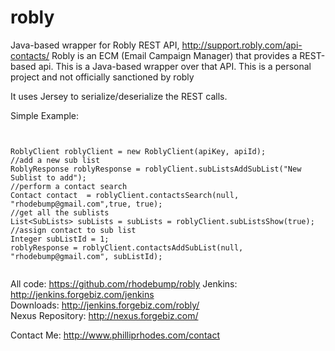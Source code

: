 # robly
Java-based wrapper for Robly REST API, http://support.robly.com/api-contacts/
Robly is an ECM (Email Campaign Manager) that provides a REST-based api.
This is a Java-based wrapper over that API.
This is a personal project and not officially sanctioned by robly

It uses Jersey to serialize/deserialize the REST calls.

	
Simple Example:
```


RoblyClient roblyClient = new RoblyClient(apiKey, apiId);
//add a new sub list
RoblyResponse roblyResponse = roblyClient.subListsAddSubList("New Sublist to add");
//perform a contact search
Contact contact  = roblyClient.contactsSearch(null, "rhodebump@gmail.com",true, true);
//get all the sublists
List<SubLists> subLists = subLists = roblyClient.subListsShow(true);
//assign contact to sub list
Integer subListId = 1;
roblyResponse = roblyClient.contactsAddSubList(null, "rhodebump@gmail.com", subListId);


```

All code: https://github.com/rhodebump/robly 
Jenkins:  http://jenkins.forgebiz.com/jenkins  
Downloads:  http://jenkins.forgebiz.com/robly/  
Nexus Repository:  http://nexus.forgebiz.com/ 

Contact Me:  http://www.philliprhodes.com/contact
